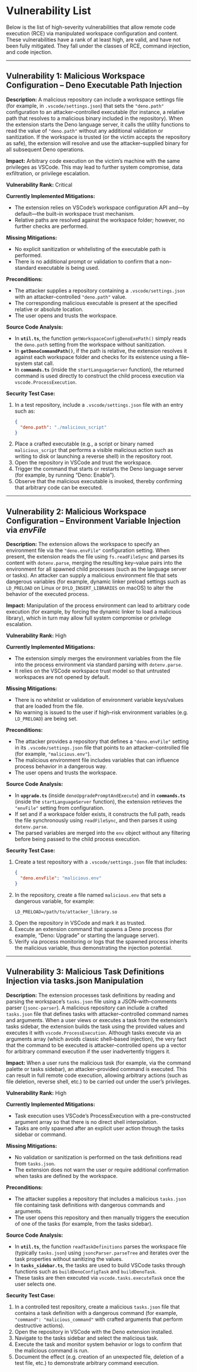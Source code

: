 # Vulnerability List

Below is the list of high-severity vulnerabilities that allow remote code execution (RCE) via manipulated workspace configuration and content. These vulnerabilities have a rank of at least high, are valid, and have not been fully mitigated. They fall under the classes of RCE, command injection, and code injection.

---

## Vulnerability 1: Malicious Workspace Configuration – Deno Executable Path Injection

**Description:**
A malicious repository can include a workspace settings file (for example, in `.vscode/settings.json`) that sets the `"deno.path"` configuration to an attacker–controlled executable (for instance, a relative path that resolves to a malicious binary included in the repository). When the extension starts the Deno language server, it calls the utility functions to read the value of `"deno.path"` without any additional validation or sanitization. If the workspace is trusted (or the victim accepts the repository as safe), the extension will resolve and use the attacker–supplied binary for all subsequent Deno operations.

**Impact:**
Arbitrary code execution on the victim’s machine with the same privileges as VSCode. This may lead to further system compromise, data exfiltration, or privilege escalation.

**Vulnerability Rank:** Critical

**Currently Implemented Mitigations:**
- The extension relies on VSCode’s workspace configuration API and—by default—the built–in workspace trust mechanism.
- Relative paths are resolved against the workspace folder; however, no further checks are performed.

**Missing Mitigations:**
- No explicit sanitization or whitelisting of the executable path is performed.
- There is no additional prompt or validation to confirm that a non–standard executable is being used.

**Preconditions:**
- The attacker supplies a repository containing a `.vscode/settings.json` with an attacker–controlled `"deno.path"` value.
- The corresponding malicious executable is present at the specified relative or absolute location.
- The user opens and trusts the workspace.

**Source Code Analysis:**
- In **`util.ts`**, the function `getWorkspaceConfigDenoExePath()` simply reads the `deno.path` setting from the workspace without sanitization.
- In **`getDenoCommandPath()`**, if the path is relative, the extension resolves it against each workspace folder and checks for its existence using a file–system stat call.
- In **`commands.ts`** (inside the `startLanguageServer` function), the returned command is used directly to construct the child process execution via `vscode.ProcessExecution`.

**Security Test Case:**
1. In a test repository, include a `.vscode/settings.json` file with an entry such as:
   ```json
   {
     "deno.path": "./malicious_script"
   }
   ```
2. Place a crafted executable (e.g., a script or binary named `malicious_script` that performs a visible malicious action such as writing to disk or launching a reverse shell) in the repository root.
3. Open the repository in VSCode and trust the workspace.
4. Trigger the command that starts or restarts the Deno language server (for example, by running “Deno: Enable”).
5. Observe that the malicious executable is invoked, thereby confirming that arbitrary code can be executed.

---

## Vulnerability 2: Malicious Workspace Configuration – Environment Variable Injection via _envFile_

**Description:**
The extension allows the workspace to specify an environment file via the `"deno.envFile"` configuration setting. When present, the extension reads the file using `fs.readFileSync` and parses its content with `dotenv.parse`, merging the resulting key–value pairs into the environment for all spawned child processes (such as the language server or tasks). An attacker can supply a malicious environment file that sets dangerous variables (for example, dynamic linker preload settings such as `LD_PRELOAD` on Linux or `DYLD_INSERT_LIBRARIES` on macOS) to alter the behavior of the executed process.

**Impact:**
Manipulation of the process environment can lead to arbitrary code execution (for example, by forcing the dynamic linker to load a malicious library), which in turn may allow full system compromise or privilege escalation.

**Vulnerability Rank:** High

**Currently Implemented Mitigations:**
- The extension simply merges the environment variables from the file into the process environment via standard parsing with `dotenv.parse`.
- It relies on the VSCode workspace trust model so that untrusted workspaces are not opened by default.

**Missing Mitigations:**
- There is no whitelist or validation of environment variable keys/values that are loaded from the file.
- No warning is issued to the user if high–risk environment variables (e.g. `LD_PRELOAD`) are being set.

**Preconditions:**
- The attacker provides a repository that defines a `"deno.envFile"` setting in its `.vscode/settings.json` file that points to an attacker–controlled file (for example, `"malicious.env"`).
- The malicious environment file includes variables that can influence process behavior in a dangerous way.
- The user opens and trusts the workspace.

**Source Code Analysis:**
- In **`upgrade.ts`** (inside `denoUpgradePromptAndExecute`) and in **`commands.ts`** (inside the `startLanguageServer` function), the extension retrieves the `"envFile"` setting from configuration.
- If set and if a workspace folder exists, it constructs the full path, reads the file synchronously using `readFileSync`, and then parses it using `dotenv.parse`.
- The parsed variables are merged into the `env` object without any filtering before being passed to the child process execution.

**Security Test Case:**
1. Create a test repository with a `.vscode/settings.json` file that includes:
   ```json
   {
     "deno.envFile": "malicious.env"
   }
   ```
2. In the repository, create a file named `malicious.env` that sets a dangerous variable, for example:
   ```
   LD_PRELOAD=/path/to/attacker_library.so
   ```
3. Open the repository in VSCode and mark it as trusted.
4. Execute an extension command that spawns a Deno process (for example, “Deno: Upgrade” or starting the language server).
5. Verify via process monitoring or logs that the spawned process inherits the malicious variable, thus demonstrating the injection potential.

---

## Vulnerability 3: Malicious Task Definitions Injection via tasks.json Manipulation

**Description:**
The extension processes task definitions by reading and parsing the workspace’s `tasks.json` file using a JSON–with–comments parser (`jsonc-parser`). A malicious repository can include a crafted `tasks.json` file that defines tasks with attacker–controlled command names and arguments. When a user views or executes a task from the extension’s tasks sidebar, the extension builds the task using the provided values and executes it with `vscode.ProcessExecution`. Although tasks execute via an arguments array (which avoids classic shell–based injection), the very fact that the command to be executed is attacker–controlled opens up a vector for arbitrary command execution if the user inadvertently triggers it.

**Impact:**
When a user runs the malicious task (for example, via the command palette or tasks sidebar), an attacker–provided command is executed. This can result in full remote code execution, allowing arbitrary actions (such as file deletion, reverse shell, etc.) to be carried out under the user’s privileges.

**Vulnerability Rank:** High

**Currently Implemented Mitigations:**
- Task execution uses VSCode’s ProcessExecution with a pre–constructed argument array so that there is no direct shell interpolation.
- Tasks are only spawned after an explicit user action through the tasks sidebar or command.

**Missing Mitigations:**
- No validation or sanitization is performed on the task definitions read from `tasks.json`.
- The extension does not warn the user or require additional confirmation when tasks are defined by the workspace.

**Preconditions:**
- The attacker supplies a repository that includes a malicious `tasks.json` file containing task definitions with dangerous commands and arguments.
- The user opens this repository and then manually triggers the execution of one of the tasks (for example, from the tasks sidebar).

**Source Code Analysis:**
- In **`util.ts`**, the function `readTaskDefinitions` parses the workspace file (typically `tasks.json`) using `jsoncParser.parseTree` and iterates over the task properties without sanitizing the values.
- In **`tasks_sidebar.ts`**, the tasks are used to build VSCode tasks through functions such as `buildDenoConfigTask` and `buildDenoTask`.
- These tasks are then executed via `vscode.tasks.executeTask` once the user selects one.

**Security Test Case:**
1. In a controlled test repository, create a malicious `tasks.json` file that contains a task definition with a dangerous command (for example, `"command": "malicious_command"` with crafted arguments that perform destructive actions).
2. Open the repository in VSCode with the Deno extension installed.
3. Navigate to the tasks sidebar and select the malicious task.
4. Execute the task and monitor system behavior or logs to confirm that the malicious command is run.
5. Document the effect (e.g. creation of an unexpected file, deletion of a test file, etc.) to demonstrate arbitrary command execution.
